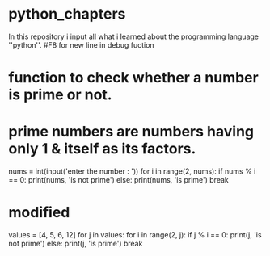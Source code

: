 # python_chapters
In this repository i input all what i learned about the programming language ''python''.
#F8 for new line in debug fuction

# function to check whether a number is prime or not.
# prime numbers are numbers having only 1 & itself as its factors.
nums = int(input('enter the number : '))
for i in range(2, nums):
    if nums % i == 0:
        print(nums, 'is not prime')
    else:
        print(nums, 'is prime')
    break

# modified
values = [4, 5, 6, 12]
for j in values:
    for i in range(2, j):
        if j % i == 0:
            print(j, 'is not prime')
        else:
            print(j, 'is prime')
        break
